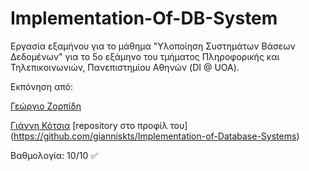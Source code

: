 # Implementation-Of-DB-System

Εργασία εξαμήνου για το μάθημα "Υλοποίηση Συστημάτων Βάσεων Δεδομένων" για το 5ο εξάμηνο του τμήματος Πληροφορικής και Τηλεπικοινωνιών, Πανεπιστημίου Αθηνών (DI @ UOA).

Εκπόνηση από:

[Γεώργιο Ζορπίδη](https://github.com/gzorpidis)

[Γιάννη Κότσια](https://github.com/gianniskts)
[repository στο προφίλ του] (https://github.com/gianniskts/Implementation-of-Database-Systems)

Βαθμολογία: 10/10 :white_check_mark:
